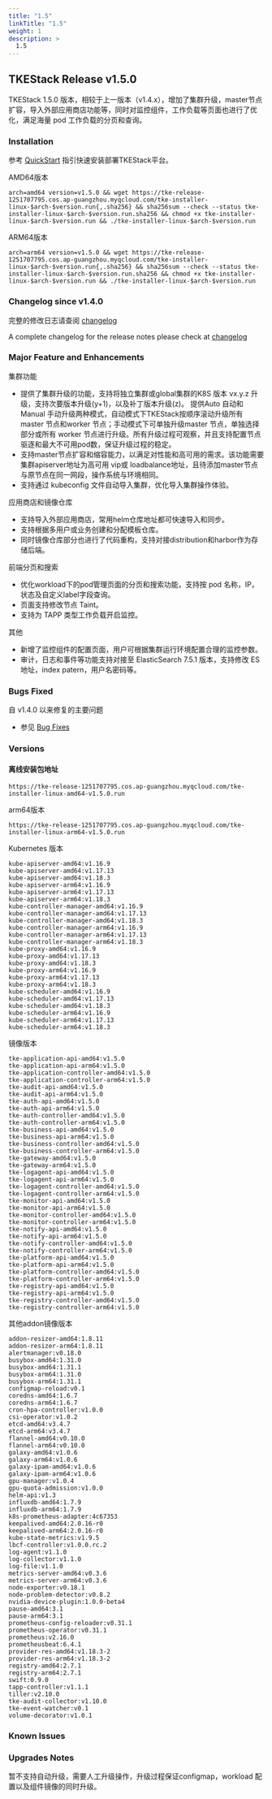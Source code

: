 ```yaml
---
title: "1.5"
linkTitle: "1.5"
weight: 1
description: >
  1.5
---
```


## TKEStack Release v1.5.0

TKEStack 1.5.0 版本，相较于上一版本（v1.4.x），增加了集群升级，master节点扩容，导入外部应用商店功能等，同时对监控组件，工作负载等页面也进行了优化，满足海量 pod 工作负载的分页和查询。

### Installation

参考 [QuickStart](https://github.com/tkestack/tke#quickstart) 指引快速安装部署TKEStack平台。

AMD64版本

```text
arch=amd64 version=v1.5.0 && wget https://tke-release-1251707795.cos.ap-guangzhou.myqcloud.com/tke-installer-linux-$arch-$version.run{,.sha256} && sha256sum --check --status tke-installer-linux-$arch-$version.run.sha256 && chmod +x tke-installer-linux-$arch-$version.run && ./tke-installer-linux-$arch-$version.run
```

ARM64版本

```text
arch=arm64 version=v1.5.0 && wget https://tke-release-1251707795.cos.ap-guangzhou.myqcloud.com/tke-installer-linux-$arch-$version.run{,.sha256} && sha256sum --check --status tke-installer-linux-$arch-$version.run.sha256 && chmod +x tke-installer-linux-$arch-$version.run && ./tke-installer-linux-$arch-$version.run
```

### Changelog since v1.4.0

完整的修改日志请查阅 [changelog](https://github.com/tkestack/tke/blob/master/CHANGELOG/CHANGELOG-1.4.md)

A complete changelog for the release notes please check at [changelog](https://github.com/tkestack/tke/blob/master/CHANGELOG/CHANGELOG-1.4.md)

### Major Feature and Enhancements

集群功能

* 提供了集群升级的功能，支持将独立集群或global集群的K8S 版本 vx.y.z 升级，支持次要版本升级\(y+1\)，以及补丁版本升级\(z\)。 提供Auto 自动和Manual 手动升级两种模式，自动模式下TKEStack按顺序滚动升级所有master 节点和worker 节点；手动模式下可单独升级master 节点，单独选择部分或所有 worker 节点进行升级。所有升级过程可观察，并且支持配置节点驱逐和最大不可用pod数，保证升级过程的稳定。
* 支持master节点扩容和缩容能力，以满足对性能和高可用的需求。该功能需要集群apiserver地址为高可用 vip或 loadbalance地址，且待添加master节点与原节点在同一网段，操作系统与环境相同。
* 支持通过 kubeconfig 文件自动导入集群，优化导入集群操作体验。

应用商店和镜像仓库

* 支持导入外部应用商店，常用helm仓库地址都可快速导入和同步。
* 支持根据多用户或业务创建和分配模板仓库。
* 同时镜像仓库部分也进行了代码重构，支持对接distribution和harbor作为存储后端。

前端分页和搜索

* 优化workload下的pod管理页面的分页和搜索功能，支持按 pod 名称，IP，状态及自定义label字段查询。
* 页面支持修改节点 Taint。
* 支持为 TAPP 类型工作负载开启监控。

其他

* 新增了监控组件的配置页面，用户可根据集群运行环境配置合理的监控参数。
* 审计，日志和事件等功能支持对接至 ElasticSearch 7.5.1 版本，支持修改 ES 地址，index patern，用户名密码等。

### Bugs Fixed

自 v1.4.0 以来修复的主要问题

* 参见 [Bug Fixes](https://github.com/tkestack/tke/blob/master/CHANGELOG/CHANGELOG-1.5.md#bug-fixes)

### Versions

#### 离线安装包地址

```text
https://tke-release-1251707795.cos.ap-guangzhou.myqcloud.com/tke-installer-linux-amd64-v1.5.0.run
```

arm64版本

```text
https://tke-release-1251707795.cos.ap-guangzhou.myqcloud.com/tke-installer-linux-arm64-v1.5.0.run
```

Kubernetes 版本

```text
kube-apiserver-amd64:v1.16.9
kube-apiserver-amd64:v1.17.13
kube-apiserver-amd64:v1.18.3
kube-apiserver-arm64:v1.16.9
kube-apiserver-arm64:v1.17.13
kube-apiserver-arm64:v1.18.3
kube-controller-manager-amd64:v1.16.9
kube-controller-manager-amd64:v1.17.13
kube-controller-manager-amd64:v1.18.3
kube-controller-manager-arm64:v1.16.9
kube-controller-manager-arm64:v1.17.13
kube-controller-manager-arm64:v1.18.3
kube-proxy-amd64:v1.16.9
kube-proxy-amd64:v1.17.13
kube-proxy-amd64:v1.18.3
kube-proxy-arm64:v1.16.9
kube-proxy-arm64:v1.17.13
kube-proxy-arm64:v1.18.3
kube-scheduler-amd64:v1.16.9
kube-scheduler-amd64:v1.17.13
kube-scheduler-amd64:v1.18.3
kube-scheduler-arm64:v1.16.9
kube-scheduler-arm64:v1.17.13
kube-scheduler-arm64:v1.18.3
```

镜像版本

```text
tke-application-api-amd64:v1.5.0
tke-application-api-arm64:v1.5.0
tke-application-controller-amd64:v1.5.0
tke-application-controller-arm64:v1.5.0
tke-audit-api-amd64:v1.5.0
tke-audit-api-arm64:v1.5.0
tke-auth-api-amd64:v1.5.0
tke-auth-api-arm64:v1.5.0
tke-auth-controller-amd64:v1.5.0
tke-auth-controller-arm64:v1.5.0
tke-business-api-amd64:v1.5.0
tke-business-api-arm64:v1.5.0
tke-business-controller-amd64:v1.5.0
tke-business-controller-arm64:v1.5.0
tke-gateway-amd64:v1.5.0
tke-gateway-arm64:v1.5.0
tke-logagent-api-amd64:v1.5.0
tke-logagent-api-arm64:v1.5.0
tke-logagent-controller-amd64:v1.5.0
tke-logagent-controller-arm64:v1.5.0
tke-monitor-api-amd64:v1.5.0
tke-monitor-api-arm64:v1.5.0
tke-monitor-controller-amd64:v1.5.0
tke-monitor-controller-arm64:v1.5.0
tke-notify-api-amd64:v1.5.0
tke-notify-api-arm64:v1.5.0
tke-notify-controller-amd64:v1.5.0
tke-notify-controller-arm64:v1.5.0
tke-platform-api-amd64:v1.5.0
tke-platform-api-arm64:v1.5.0
tke-platform-controller-amd64:v1.5.0
tke-platform-controller-arm64:v1.5.0
tke-registry-api-amd64:v1.5.0
tke-registry-api-arm64:v1.5.0
tke-registry-controller-amd64:v1.5.0
tke-registry-controller-arm64:v1.5.0
```

其他addon镜像版本

```text
addon-resizer-amd64:1.8.11
addon-resizer-arm64:1.8.11
alertmanager:v0.18.0
busybox-amd64:1.31.0
busybox-amd64:1.31.1
busybox-arm64:1.31.0
busybox-arm64:1.31.1
configmap-reload:v0.1
coredns-amd64:1.6.7
coredns-arm64:1.6.7
cron-hpa-controller:v1.0.0
csi-operator:v1.0.2
etcd-amd64:v3.4.7
etcd-arm64:v3.4.7
flannel-amd64:v0.10.0
flannel-arm64:v0.10.0
galaxy-amd64:v1.0.6
galaxy-arm64:v1.0.6
galaxy-ipam-amd64:v1.0.6
galaxy-ipam-arm64:v1.0.6
gpu-manager:v1.0.4
gpu-quota-admission:v1.0.0
helm-api:v1.3
influxdb-amd64:1.7.9
influxdb-arm64:1.7.9
k8s-prometheus-adapter:4c67353
keepalived-amd64:2.0.16-r0
keepalived-arm64:2.0.16-r0
kube-state-metrics:v1.9.5
lbcf-controller:v1.0.0.rc.2
log-agent:v1.1.0
log-collector:v1.1.0
log-file:v1.1.0
metrics-server-amd64:v0.3.6
metrics-server-arm64:v0.3.6
node-exporter:v0.18.1
node-problem-detector:v0.8.2
nvidia-device-plugin:1.0.0-beta4
pause-amd64:3.1
pause-arm64:3.1
prometheus-config-reloader:v0.31.1
prometheus-operator:v0.31.1
prometheus:v2.16.0
prometheusbeat:6.4.1
provider-res-amd64:v1.18.3-2
provider-res-arm64:v1.18.3-2
registry-amd64:2.7.1
registry-arm64:2.7.1
swift:0.9.0
tapp-controller:v1.1.1
tiller:v2.10.0
tke-audit-collector:v1.10.0
tke-event-watcher:v0.1
volume-decorator:v1.0.1
```

### Known Issues

### Upgrades Notes

暂不支持自动升级，需要人工升级操作，升级过程保证configmap，workload 配置以及组件镜像的同时升级。


